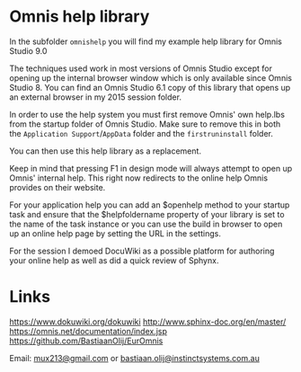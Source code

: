 Omnis help library
==================
In the subfolder ```omnishelp``` you will find my example help library for Omnis Studio 9.0

The techniques used work in most versions of Omnis Studio except for opening up the internal browser window which is only available since Omnis Studio 8. You can find an Omnis Studio 6.1 copy of this library that opens up an external browser in my 2015 session folder.

In order to use the help system you must first remove Omnis' own help.lbs from the startup folder of Omnis Studio. Make sure to remove this in both the ```Application Support```/```AppData``` folder and the ```firstruninstall``` folder. 

You can then use this help library as a replacement.

Keep in mind that pressing F1 in design mode will always attempt to open up Omnis' internal help. This right now redirects to the online help Omnis provides on their website.

For your application help you can add an $openhelp method to your startup task and ensure that the $helpfoldername property of your library is set to the name of the task instance or you can use the build in browser to open up an online help page by setting the URL in the settings.

For the session I demoed DocuWiki as a possible platform for authoring your online help as well as did a quick review of Sphynx.

Links
=====
https://www.dokuwiki.org/dokuwiki
http://www.sphinx-doc.org/en/master/
https://omnis.net/documentation/index.jsp
https://github.com/BastiaanOlij/EurOmnis

Email: mux213@gmail.com or bastiaan.olij@instinctsystems.com.au

